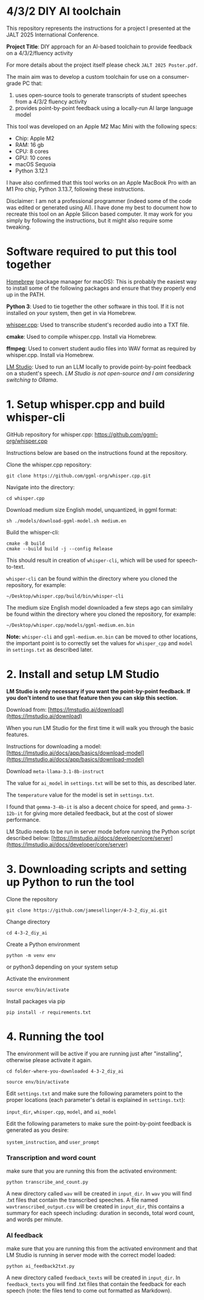 # 4/3/2 DIY AI toolchain

This repository represents the instructions for a project I presented at the JALT 2025 International Conference.

**Project Title**: DIY approach for an AI-based toolchain to provide feedback on a 4/3/2/fluency activity

For more details about the project itself please check ```JALT 2025 Poster.pdf```.

The main aim was to develop a custom toolchain for use on a consumer-grade PC that:

1. uses open-source tools to generate transcripts of student speeches from a 4/3/2 fluency activity
2. provides point-by-point feedback using a locally-run AI large language model

This tool was developed on an Apple M2 Mac Mini with the following specs:

- Chip: Apple M2
- RAM: 16 gb
- CPU: 8 cores
- GPU: 10 cores
- macOS Sequoia
- Python 3.12.1

I have also confirmed that this tool works on an Apple MacBook Pro with an M1 Pro chip, Python 3.13.7, following these instructions.

Disclaimer: I am not a professional programmer (indeed some of the code was edited or generated using AI). I have done my best to document how to recreate this tool on an Apple Silicon based computer. It may work for you simply by following the instructions, but it might also require some tweaking.

# Software required to put this tool together

[Homebrew](https://brew.sh) (package manager for macOS): This is probably the easiest way to install some of the following packages and ensure that they properly end up in the PATH.

**Python 3**: Used to tie together the other software in this tool. If it is not installed on your system, then get in via Homebrew.

[whisper.cpp](https://github.com/ggml-org/whisper.cpp): Used to transcribe student's recorded audio into a TXT file.

**cmake**: Used to compile whisper.cpp. Install via Homebrew.

**ffmpeg**: Used to convert student audio files into WAV format as required by whisper.cpp. Install via Homebrew.

[LM Studio](https://lmstudio.ai): Used to run an LLM locally to provide point-by-point feedback on a student's speech. *LM Studio is not open-source and I am considering switching to Ollama*.

# 1. Setup whisper.cpp and build whisper-cli

GitHub repository for whisper.cpp: https://github.com/ggml-org/whisper.cpp

Instructions below are based on the instructions found at the repository. 

Clone the whisper.cpp repository:

```
git clone https://github.com/ggml-org/whisper.cpp.git
```

Navigate into the directory:

```
cd whisper.cpp
```

Download medium size English model, unquantized, in ggml format:

```
sh ./models/download-ggml-model.sh medium.en
```

Build the whisper-cli:

```
cmake -B build
cmake --build build -j --config Release
```

This should result in creation of ```whisper-cli```, which will be used for speech-to-text.

```whisper-cli``` can be found within the directory where you cloned the repository, for example:

```
~/Desktop/whisper.cpp/build/bin/whisper-cli
```

The medium size English model downloaded a few steps ago can similalry be found within the directory where you cloned the repository, for example:

```
~/Desktop/whisper.cpp/models/ggml-medium.en.bin
```

**Note:** ```whisper-cli``` and ```ggml-medium.en.bin``` can be moved to other locations, the important point is to correctly set the values for ```whisper_cpp``` and ```model``` in ```settings.txt``` as described later.

# 2. Install and setup LM Studio

**LM Studio is only necessary if you want the point-by-point feedback. If you don't intend to use that feature then you can skip this section.**

Download from: [https://lmstudio.ai/download](https://lmstudio.ai/download)

When you run LM Studio for the first time it will walk you through the basic features.

Instructions for downloading a model: [https://lmstudio.ai/docs/app/basics/download-model](https://lmstudio.ai/docs/app/basics/download-model)

Download ```meta-llama-3.1-8b-instruct```

The value for ```ai_model``` in ```settings.txt``` will be set to this, as described later.

The ```temperature``` value for the model is set in ```settings.txt```.

I found that ```gemma-3-4b-it``` is also a decent choice for speed, and ```gemma-3-12b-it``` for giving more detailed feedback, but at the cost of slower performance.

LM Studio needs to be run in server mode before running the Python script described below: [https://lmstudio.ai/docs/developer/core/server](https://lmstudio.ai/docs/developer/core/server)

# 3. Downloading scripts and setting up Python to run the tool

Clone the repository

```
git clone https://github.com/jamesellinger/4-3-2_diy_ai.git
```

Change directory

```
cd 4-3-2_diy_ai
```
Create a Python environment

```
python -m venv env
```

or python3 depending on your system setup

Activate the environment

```
source env/bin/activate
```

Install packages via pip
```
pip install -r requirements.txt
```

# 4. Running the tool

The environment will be active if you are running just after "installing", otherwise please activate it again.

```
cd folder-where-you-downloaded 4-3-2_diy_ai
```

```
source env/bin/activate
```

Edit ```settings.txt``` and make sure the following parameters point to the proper locations (each parameter's detail is explained in ```settings.txt```):

```input_dir```, ```whisper.cpp```, ```model```, and ```ai_model```

Edit the following parameters to make sure the point-by-point feedback is generated as you desire:

```system_instruction```, and ```user_prompt```

### Transcription and word count

make sure that you are running this from the activated environment:

```
python transcribe_and_count.py
```

A new directory called ```wav``` will be created in ```input_dir```. In ```wav``` you will find .txt files that contain the transcribed speeches. A file named ```wavtranscribed_output.csv``` will be created in ```input_dir```, this contains a summary for each speech including: duration in seconds, total word count, and words per minute.

### AI feedback

make sure that you are running this from the activated environment and that LM Studio is running in server mode with the correct model loaded:

```
python ai_feedback2txt.py
```
A new directory called ```feedback_texts``` will be created in ```input_dir```. In ```feedback_texts``` you will find .txt files that contain the feedback for each speech (note: the files tend to come out formatted as Markdown).
